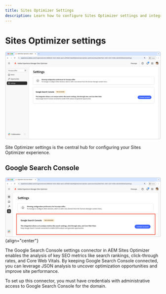 ```yaml
---
title: Sites Optimizer Settings
description: Learn how to configure Sites Optimizer settings and integrate with other tools.
---
```


# Sites Optimizer settings

![Sites Optimizer settings](./assets/settings/hero.png) 

Site Optimizer settings is the central hub for configuring your Sites Optimizer experience. 

## Google Search Console

![Site Optimizer settings for Google Search Console](./assets/settings/google-search-console.png){align="center"}

The Google Search Console settings connector in AEM Sites Optimizer enables the analysis of key SEO metrics like search rankings, click-through rates, and Core Web Vitals. By keeping Google Search Console connected, you can leverage JSON analysis to uncover optimization opportunities and improve site performance. 

To set up this connector, you must have credentials with administrative access to Google Search Console for the domain.
